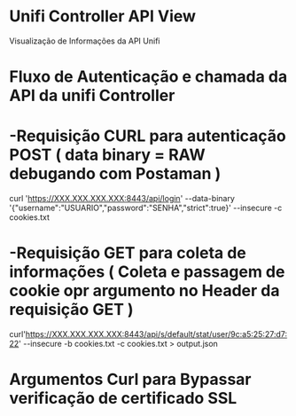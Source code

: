 # Unifi Controller API View
 Visualização de Informações da API Unifi
 
# Fluxo de Autenticação e chamada da API da unifi Controller

# -Requisição CURL para autenticação POST ( data binary = RAW debugando com Postaman )
curl 'https://XXX.XXX.XXX.XXX:8443/api/login' --data-binary '{"username":"USUARIO","password":"SENHA","strict":true}' --insecure -c cookies.txt 

# -Requisição GET para coleta de informações ( Coleta e passagem de cookie opr argumento no Header da requisição GET )
curl'https://XXX.XXX.XXX.XXX:8443/api/s/default/stat/user/9c:a5:25:27:d7:22' --insecure -b cookies.txt -c cookies.txt > output.json

# Argumentos Curl para Bypassar verificação de certificado SSL
